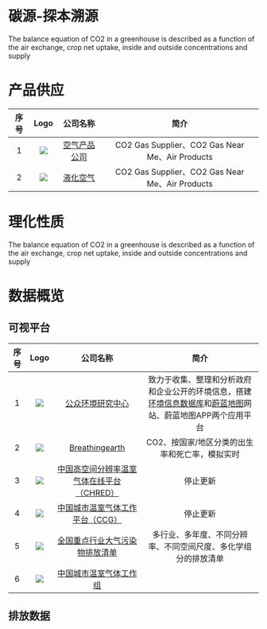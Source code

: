 # 碳源-探本溯源

The balance equation of CO2 in a greenhouse is described as a
function of the air exchange, crop net uptake, inside and
outside concentrations and supply

# 产品供应

| 序号 | Logo | 公司名称 | 简介 | 
|:---:|:----:|:----:|:----:|
| 1 | ![](https://www.airproducts.com/-/media/airproducts/air-products-logo.png?h=43&la=en&w=198&hash=90A24EFA57CB0806A7B5EBFC0FC78336) | [空气产品公司](https://www.airproducts.com/gases/carbon-dioxide) | CO2 Gas Supplier、CO2 Gas Near Me、Air Products |
| 2 | ![](https://www.airproducts.com/-/media/airproducts/air-products-logo.png?h=43&la=en&w=198&hash=90A24EFA57CB0806A7B5EBFC0FC78336) | [液化空气](https://www.airproducts.com/gases/carbon-dioxide) | CO2 Gas Supplier、CO2 Gas Near Me、Air Products |

# 理化性质

The balance equation of CO2 in a greenhouse is described as a
function of the air exchange, crop net uptake, inside and
outside concentrations and supply

# 数据概览

## 可视平台
| 序号 | Logo | 公司名称 | 简介 | 
|:---:|:----:|:----:|:----:|
| 1 | ![](https://www.ipe.org.cn/public/static/images/common/logo-ipe.png) | [公众环境研究中心](https://www.ipe.org.cn/index.html) | 致力于收集、整理和分析政府和企业公开的环境信息，搭建[环境信息数据库](https://www.ipe.org.cn/Climate/Climate.html?keycode=4543j9f9ri334233r3rixxxyyo12)和[蔚蓝地图](https://www.ipe.org.cn/MapLowCarbon/LowCarbon.html?q=5)网站、蔚蓝地图APP两个应用平台 |
| 2 | ![](https://nwuzmedoutlook.github.io/images/avatar.png) | [Breathingearth](http://www.breathingearth.net/) | CO2、按国家/地区分类的出生率和死亡率，模拟实时 |
| 3 | ![](http://wxccg.cityghg.com/public/images/logo_ws.png) | [中国高空间分辨率温室气体在线平台（CHRED）  ](https://wxccg.cityghg.com/geo/) | 停止更新 |
| 4 | ![](http://wxccg.cityghg.com/public/images/logo_ws.png) | [中国城市温室气体工作平台（CCG）](http://wxccg.cityghg.com/) | 停止更新 |
| 5 | ![](https://ieimodel.org/content/images/2019/04/logo.png) | [全国重点行业大气污染物排放清单](https://www.ieimodel.org/) | 多行业、多年度、不同分辨率、不同空间尺度、多化学组分的排放清单 |
| 6 | ![](http://www.cityghg.com/images/LOGO.svg) | [中国城市温室气体工作组](http://www.cityghg.com/) |  |

## 排放数据

